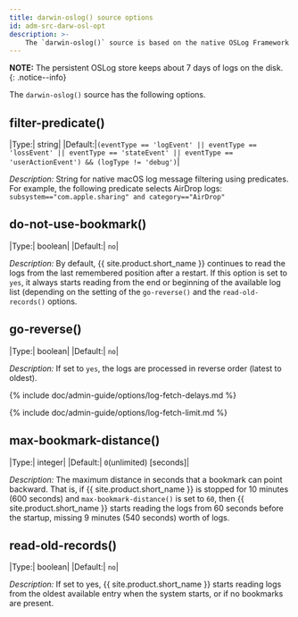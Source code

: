 ```yaml
---
title: darwin-oslog() source options
id: adm-src-darw-osl-opt
description: >-
    The `darwin-oslog()` source is based on the native OSLog Framework to read logs from the local store of the unified logging system on Darwin OSes. The {{ site.product.short_name }} `system()` source automatically uses this new source on Darwin platforms if the `darwinosl` plugin is available. This plugin is available only on macOS 10.15 Catalina and later versions. The 10.15 version is the first to support the OSLog API.
---
```


**NOTE:** The persistent OSLog store keeps about 7 days of logs on the disk.
{: .notice--info}

The `darwin-oslog()` source has the following options.

## filter-predicate()

|Type:|     string|
|Default:|`(eventType == 'logEvent' || eventType == 'lossEvent' || eventType == 'stateEvent' || eventType == 'userActionEvent') && (logType != 'debug')`|

*Description:* String for native macOS log message filtering using predicates. For example, the following predicate selects AirDrop logs: `subsystem=="com.apple.sharing" and category=="AirDrop"`

## do-not-use-bookmark()

|Type:|     boolean|
|Default:| `no`|

*Description:* By default, {{ site.product.short_name }} continues to read the logs from the last remembered position after a restart. If this option is set to `yes`, it always starts reading from the end or beginning of the available log list (depending on the setting of the `go-reverse()` and the `read-old-records()` options.

## go-reverse()

|Type:|     boolean|
|Default:| `no`|

*Description:* If set to `yes`, the logs are processed in reverse order (latest to oldest).

{% include doc/admin-guide/options/log-fetch-delays.md %}

{% include doc/admin-guide/options/log-fetch-limit.md %}

## max-bookmark-distance()

|Type:|     integer|
|Default:| `0`(unlimited) [seconds]|

*Description:* The maximum distance in seconds that a bookmark can point backward. That is, if {{ site.product.short_name }} is stopped for 10 minutes (600 seconds) and `max-bookmark-distance()` is set to `60`, then {{ site.product.short_name }} starts reading the logs from 60 seconds before the startup, missing 9 minutes (540 seconds) worth of logs.

## read-old-records()

|Type:|     boolean|
|Default:| `no`|

*Description:* If set to yes, {{ site.product.short_name }} starts reading logs from the oldest available entry when the system starts, or if no bookmarks are present.
